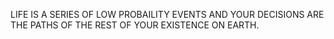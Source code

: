 LIFE IS A SERIES OF LOW PROBAILITY EVENTS AND YOUR 
DECISIONS ARE THE PATHS OF THE REST OF YOUR EXISTENCE
ON EARTH.